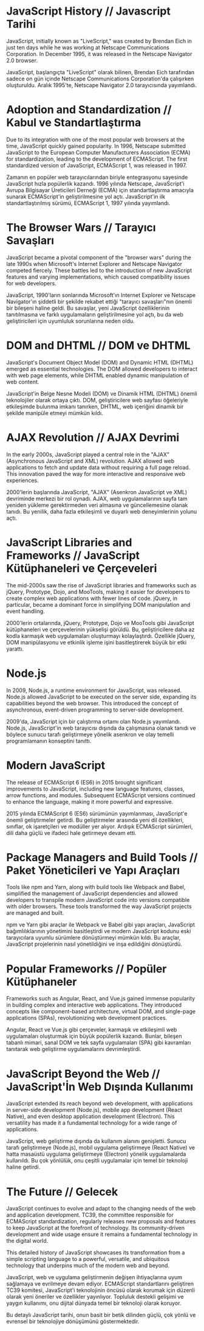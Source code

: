 # JavaScript History // Javascript Tarihi

JavaScript, initially known as "LiveScript," was created by Brendan Eich in just ten days while he was working at Netscape Communications Corporation. In December 1995, it was released in the Netscape Navigator 2.0 browser.

JavaScript, başlangıçta "LiveScript" olarak bilinen, Brendan Eich tarafından sadece on gün içinde Netscape Communications Corporation'da çalışırken oluşturuldu. Aralık 1995'te, Netscape Navigator 2.0 tarayıcısında yayımlandı.

# Adoption and Standardization // Kabul ve Standartlaştırma

Due to its integration with one of the most popular web browsers at the time, JavaScript quickly gained popularity. In 1996, Netscape submitted JavaScript to the European Computer Manufacturers Association (ECMA) for standardization, leading to the development of ECMAScript. The first standardized version of JavaScript, ECMAScript 1, was released in 1997.

Zamanın en popüler web tarayıcılarından biriyle entegrasyonu sayesinde JavaScript hızla popülerlik kazandı. 1996 yılında Netscape, JavaScript'i Avrupa Bilgisayar Üreticileri Derneği (ECMA) için standartlaştırma amacıyla sunarak ECMAScript'in geliştirilmesine yol açtı. JavaScript'in ilk standartlaştırılmış sürümü, ECMAScript 1, 1997 yılında yayımlandı.

# The Browser Wars // Tarayıcı Savaşları

JavaScript became a pivotal component of the "browser wars" during the late 1990s when Microsoft's Internet Explorer and Netscape Navigator competed fiercely. These battles led to the introduction of new JavaScript features and varying implementations, which caused compatibility issues for web developers.

JavaScript, 1990'ların sonlarında Microsoft'ın Internet Explorer ve Netscape Navigator'ın şiddetli bir şekilde rekabet ettiği "tarayıcı savaşları"nın önemli bir bileşeni haline geldi. Bu savaşlar, yeni JavaScript özelliklerinin tanıtılmasına ve farklı uygulamaların geliştirilmesine yol açtı, bu da web geliştiricileri için uyumluluk sorunlarına neden oldu.

# DOM and DHTML // DOM ve DHTML

JavaScript's Document Object Model (DOM) and Dynamic HTML (DHTML) emerged as essential technologies. The DOM allowed developers to interact with web page elements, while DHTML enabled dynamic manipulation of web content.

JavaScript'in Belge Nesne Modeli (DOM) ve Dinamik HTML (DHTML) önemli teknolojiler olarak ortaya çıktı. DOM, geliştiricilere web sayfası öğeleriyle etkileşimde bulunma imkanı tanırken, DHTML, web içeriğini dinamik bir şekilde manipüle etmeyi mümkün kıldı.

# AJAX Revolution // AJAX Devrimi

In the early 2000s, JavaScript played a central role in the "AJAX" (Asynchronous JavaScript and XML) revolution. AJAX allowed web applications to fetch and update data without requiring a full page reload. This innovation paved the way for more interactive and responsive web experiences.

2000'lerin başlarında JavaScript, "AJAX" (Asenkron JavaScript ve XML) devriminde merkezi bir rol oynadı. AJAX, web uygulamalarının sayfa tam yeniden yükleme gerektirmeden veri almasına ve güncellemesine olanak tanıdı. Bu yenilik, daha fazla etkileşimli ve duyarlı web deneyimlerinin yolunu açtı.

# JavaScript Libraries and Frameworks // JavaScript Kütüphaneleri ve Çerçeveleri

The mid-2000s saw the rise of JavaScript libraries and frameworks such as jQuery, Prototype, Dojo, and MooTools, making it easier for developers to create complex web applications with fewer lines of code. jQuery, in particular, became a dominant force in simplifying DOM manipulation and event handling.

2000'lerin ortalarında, jQuery, Prototype, Dojo ve MooTools gibi JavaScript kütüphaneleri ve çerçevelerinin yükselişi görüldü. Bu, geliştiricilere daha az kodla karmaşık web uygulamaları oluşturmayı kolaylaştırdı. Özellikle jQuery, DOM manipülasyonu ve etkinlik işleme işini basitleştirerek büyük bir etki yarattı.

# Node.js

In 2009, Node.js, a runtime environment for JavaScript, was released. Node.js allowed JavaScript to be executed on the server side, expanding its capabilities beyond the web browser. This introduced the concept of asynchronous, event-driven programming to server-side development.

2009'da, JavaScript için bir çalıştırma ortamı olan Node.js yayımlandı. Node.js, JavaScript'in web tarayıcısı dışında da çalışmasına olanak tanıdı ve böylece sunucu tarafı geliştirmeye yönelik asenkron ve olay temelli programlamanın konseptini tanıttı.

# Modern JavaScript

The release of ECMAScript 6 (ES6) in 2015 brought significant improvements to JavaScript, including new language features, classes, arrow functions, and modules. Subsequent ECMAScript versions continued to enhance the language, making it more powerful and expressive.

2015 yılında ECMAScript 6 (ES6) sürümünün yayımlanması, JavaScript'e önemli geliştirmeler getirdi. Bu geliştirmeler arasında yeni dil özellikleri, sınıflar, ok işaretçileri ve modüller yer alıyor. Ardışık ECMAScript sürümleri, dili daha güçlü ve ifadeci hale getirmeye devam etti.

# Package Managers and Build Tools // Paket Yöneticileri ve Yapı Araçları

Tools like npm and Yarn, along with build tools like Webpack and Babel, simplified the management of JavaScript dependencies and allowed developers to transpile modern JavaScript code into versions compatible with older browsers. These tools transformed the way JavaScript projects are managed and built.

npm ve Yarn gibi araçlar ile Webpack ve Babel gibi yapı araçları, JavaScript bağımlılıklarının yönetimini basitleştirdi ve modern JavaScript kodunu eski tarayıcılara uyumlu sürümlere dönüştürmeyi mümkün kıldı. Bu araçlar, JavaScript projelerinin nasıl yönetildiğini ve inşa edildiğini dönüştürdü.

# Popular Frameworks // Popüler Kütüphaneler

Frameworks such as Angular, React, and Vue.js gained immense popularity in building complex and interactive web applications. They introduced concepts like component-based architecture, virtual DOM, and single-page applications (SPAs), revolutionizing web development practices.

Angular, React ve Vue.js gibi çerçeveler, karmaşık ve etkileşimli web uygulamaları oluşturmak için büyük popülerlik kazandı. Bunlar, bileşen tabanlı mimari, sanal DOM ve tek sayfa uygulamaları (SPA) gibi kavramları tanıtarak web geliştirme uygulamalarını devrimleştirdi.

# JavaScript Beyond the Web // JavaScript'İn Web Dışında Kullanımı

JavaScript extended its reach beyond web development, with applications in server-side development (Node.js), mobile app development (React Native), and even desktop application development (Electron). This versatility has made it a fundamental technology for a wide range of applications.

JavaScript, web geliştirme dışında da kullanım alanını genişletti. Sunucu tarafı geliştirmeye (Node.js), mobil uygulama geliştirmeye (React Native) ve hatta masaüstü uygulama geliştirmeye (Electron) yönelik uygulamalarda kullanıldı. Bu çok yönlülük, onu çeşitli uygulamalar için temel bir teknoloji haline getirdi.

# The Future // Gelecek

JavaScript continues to evolve and adapt to the changing needs of the web and application development. TC39, the committee responsible for ECMAScript standardization, regularly releases new proposals and features to keep JavaScript at the forefront of technology. Its community-driven development and wide usage ensure it remains a fundamental technology in the digital world.

This detailed history of JavaScript showcases its transformation from a simple scripting language to a powerful, versatile, and ubiquitous technology that underpins much of the modern web and beyond.

JavaScript, web ve uygulama geliştirmenin değişen ihtiyaçlarına uyum sağlamaya ve evrilmeye devam ediyor. ECMAScript standartlarını geliştiren TC39 komitesi, JavaScript'i teknolojinin öncüsü olarak korumak için düzenli olarak yeni öneriler ve özellikler yayınlıyor. Topluluk destekli gelişimi ve yaygın kullanımı, onu dijital dünyada temel bir teknoloji olarak koruyor.

Bu detaylı JavaScript tarihi, onun basit bir betik dilinden güçlü, çok yönlü ve evrensel bir teknolojiye dönüşümünü göstermektedir.
